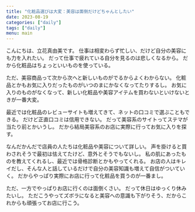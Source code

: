 ```yaml
---
title: "化粧品選びは大変：美容は面倒だけどちゃんとしたい"
date: 2023-08-19
categories: ["daily"]
tags: ["daily"]
menu: main
---
```

こんにちは、立花真由美です。
仕事は相変わらず忙しい、だけど自分の美容にも力を入れたい。
だって仕事で疲れている自分を見るのは悲しくなるから。
だから化粧品はちょっといいものを使っている。

ただ、美容商品って次から次へと新しいものがでるからよくわからない。
化粧品とかもお気に入りだったものがいつのまにかなくなってたりするし。
お気に入りのものがなくなって、新しい化粧品や美容アイテムを買わないといけないときが一番大変。

最近では化粧品のレビューサイトも増えてきて、ネットの口コミで選ぶこともできる。
だけど正直口コミは信用できない。
だって美容系のサイトってステマが当たり前とかいうし。
だから結局美容系のお店に実際に行ってお気に入りを探す。

なんだかんだで店員の人たちは化粧品や美容について詳しい。
声を掛けると買わされそうで最初は怯えてたけど、意外とそうでもないし。
私の肌にあったものを教えてくれるし、最近では骨格診断とかもやってくれる。
お店の人はキレイだし、そんな人と話しているだけで自分の美容知識も増えて自信がついていく。
だからやっぱり実際にお店に行って化粧品を買うのが一番まし。

ただ、一方でやっぱりお店に行くのは面倒くさい。
だって休日はゆっくり休みたいし。
ただこうやってズボラになると美容への意識も下がりそう、だからこれからも頑張ってお店に行こう。